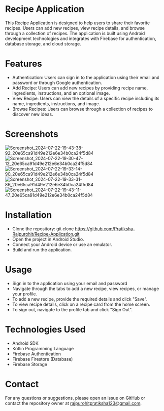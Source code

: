 # Recipe Application
This Recipe Application is designed to help users to share their favorite recipes. Users can add new recipes, view recipe details, and browse through a collection of recipes. The application is built using Android development technologies and integrates with Firebase for authentication, database storage, and cloud storage.

# Features
* Authentication: Users can sign in to the application using their email and password or through Google authentication.
* Add Recipe: Users can add new recipes by providing recipe name, ingredients, instructions, and an optional image.
* View Recipe: Users can view the details of a specific recipe including its name, ingredients, instructions, and image.
* Browse Recipes: Users can browse through a collection of recipes to discover new ideas.

# Screenshots
![Screenshot_2024-07-22-19-43-38-92_20e65ca91d49e212e6e34b0ca24f5d84](https://github.com/user-attachments/assets/e474246a-c413-4b1f-83c8-9f818dd60aad)
![Screenshot_2024-07-22-19-30-47-12_20e65ca91d49e212e6e34b0ca24f5d84](https://github.com/user-attachments/assets/da98e927-b889-40cd-a2bf-a5554718816c)
![Screenshot_2024-07-22-19-33-14-90_20e65ca91d49e212e6e34b0ca24f5d84](https://github.com/user-attachments/assets/13bea81e-245d-44bf-89f2-f55f56990fcb)
![Screenshot_2024-07-22-19-33-31-86_20e65ca91d49e212e6e34b0ca24f5d84](https://github.com/user-attachments/assets/6195cde9-44fe-4930-b05b-49ac579a3a14)
![Screenshot_2024-07-22-19-43-11-47_20e65ca91d49e212e6e34b0ca24f5d84](https://github.com/user-attachments/assets/e979be87-50da-4b0e-be19-bdac436a49c5)



# Installation
* Clone the repository: git clone https://github.com/Pratiksha-Rajpurohit/Recipe-Application.git
* Open the project in Android Studio.
* Connect your Android device or use an emulator.
* Build and run the application.
# Usage
* Sign in to the application using your email and password 
* Navigate through the tabs to add a new recipe, view recipes, or manage your profile.
* To add a new recipe, provide the required details and click "Save".
* To view recipe details, click on a recipe card from the home screen.
* To sign out, navigate to the profile tab and click "Sign Out".
  
# Technologies Used
* Android SDK
* Kotlin Programming Language
* Firebase Authentication
* Firebase Firestore (Database)
* Firebase Storage
  

# Contact
For any questions or suggestions, please open an issue on GitHub or contact the repository owner at rajpurohitpratiksha123@gmail.com.
